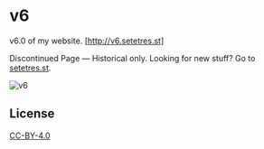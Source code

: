v6
==

v6.0 of my website. [http://v6.setetres.st]

Discontinued Page &#8212; Historical only. Looking for new stuff? Go to [setetres.st].

![v6](http://files.setetres.st/img/v6-desktop.png?v=1&raw=true)

License
-------

[CC-BY-4.0]

[setetres.st]: http://setetres.st
[http://v6.setetres.st]: http://v6.setetres.st
[CC-BY-4.0]: http://creativecommons.org/licenses/by/4.0
